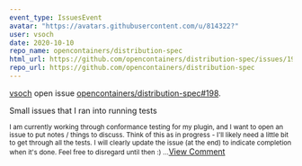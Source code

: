 ```yaml
---
event_type: IssuesEvent
avatar: "https://avatars.githubusercontent.com/u/814322?"
user: vsoch
date: 2020-10-10
repo_name: opencontainers/distribution-spec
html_url: https://github.com/opencontainers/distribution-spec/issues/198
repo_url: https://github.com/opencontainers/distribution-spec
---
```


<a href='https://github.com/vsoch' target='_blank'>vsoch</a> open issue <a href='https://github.com/opencontainers/distribution-spec/issues/198' target='_blank'>opencontainers/distribution-spec#198</a>.

<p>Small issues that I ran into running tests</p><small>I am currently working through conformance testing for my plugin, and I want to open an issue to put notes / things to discuss. Think of this as in progress - I'll likely need a little bit to get through all the tests. I will clearly update the issue (at the end) to indicate completion when it's done. Feel free to disregard until then :)...</small><a href='https://github.com/opencontainers/distribution-spec/issues/198' target='_blank'>View Comment</a>